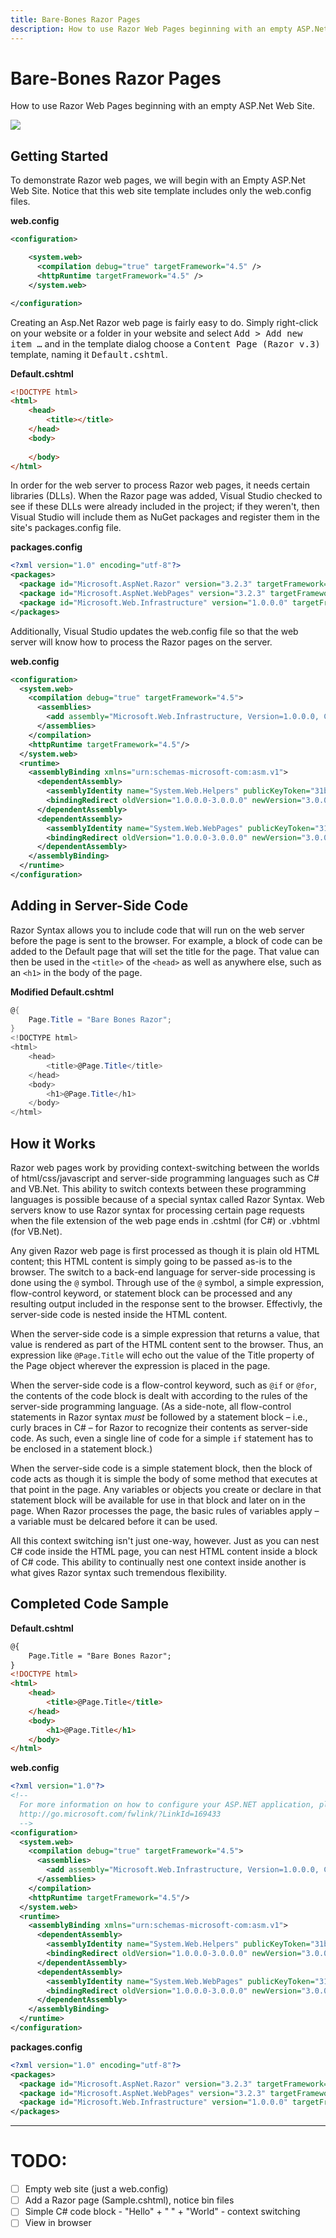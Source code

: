 ```yaml
---
title: Bare-Bones Razor Pages
description: How to use Razor Web Pages beginning with an empty ASP.Net Web Site.
---
```

# Bare-Bones Razor Pages
    
How to use Razor Web Pages beginning with an empty ASP.Net Web Site.

![](images/razor-3-1624296-638x533.jpg)

## Getting Started
    
To demonstrate Razor web pages, we will begin with an Empty ASP.Net Web Site. Notice that this web site template includes only the web.config files.


**web.config**

```xml
<configuration>

    <system.web>
      <compilation debug="true" targetFramework="4.5" />
      <httpRuntime targetFramework="4.5" />
    </system.web>

</configuration>
```

Creating an Asp.Net Razor web page is fairly easy to do. Simply right-click on your website or a folder in your website and select <samp>Add &gt; Add new item &hellip;</samp> and in the template dialog choose a <samp>Content Page (Razor v.3)</samp> template, naming it <samp>Default.cshtml</samp>.

**Default.cshtml**

```html
<!DOCTYPE html>
<html>
    <head>
        <title></title>
    </head>
    <body>
        
    </body>
</html>
```

In order for the web server to process Razor web pages, it needs certain libraries (DLLs). When the Razor page was added, Visual Studio checked to see if these DLLs were already included in the project; if they weren't, then Visual Studio will include them as NuGet packages and register them in the site's packages.config file.

**packages.config**

```xml
<?xml version="1.0" encoding="utf-8"?>
<packages>
  <package id="Microsoft.AspNet.Razor" version="3.2.3" targetFramework="net45" />
  <package id="Microsoft.AspNet.WebPages" version="3.2.3" targetFramework="net45" />
  <package id="Microsoft.Web.Infrastructure" version="1.0.0.0" targetFramework="net45" />
</packages>
```

Additionally, Visual Studio updates the web.config file so that the web server will know how to process the Razor pages on the server.

**web.config**

```xml
<configuration>
  <system.web>
    <compilation debug="true" targetFramework="4.5">
      <assemblies>
        <add assembly="Microsoft.Web.Infrastructure, Version=1.0.0.0, Culture=neutral, PublicKeyToken=31BF3856AD364E35"/>
      </assemblies>
    </compilation>
    <httpRuntime targetFramework="4.5"/>
  </system.web>
  <runtime>
    <assemblyBinding xmlns="urn:schemas-microsoft-com:asm.v1">
      <dependentAssembly>
        <assemblyIdentity name="System.Web.Helpers" publicKeyToken="31bf3856ad364e35"/>
        <bindingRedirect oldVersion="1.0.0.0-3.0.0.0" newVersion="3.0.0.0"/>
      </dependentAssembly>
      <dependentAssembly>
        <assemblyIdentity name="System.Web.WebPages" publicKeyToken="31bf3856ad364e35"/>
        <bindingRedirect oldVersion="1.0.0.0-3.0.0.0" newVersion="3.0.0.0"/>
      </dependentAssembly>
    </assemblyBinding>
  </runtime>
</configuration>
```


## Adding in Server-Side Code

Razor Syntax allows you to include code that will run on the web server before the page is sent to the browser. For example, a block of code can be added to the Default page that will set the title for the page. That value can then be used in the `<title>` of the `<head>` as well as anywhere else, such as an `<h1>` in the body of the page.

**Modified Default.cshtml**

```csharp
@{
    Page.Title = "Bare Bones Razor";
}
<!DOCTYPE html>
<html>
    <head>
        <title>@Page.Title</title>
    </head>
    <body>
        <h1>@Page.Title</h1>
    </body>
</html>
```


## How it Works

Razor web pages work by providing context-switching between the worlds of html/css/javascript and server-side programming languages such as C# and VB.Net. This ability to switch contexts between these programming languages is possible because of a special syntax called Razor Syntax. Web servers know to use Razor syntax for processing certain page requests when the file extension of the web page ends in .cshtml (for C#) or .vbhtml (for VB.Net).


Any given Razor web page is first processed as though it is plain old HTML content; this HTML content is simply going to be passed as-is to the browser. The switch to a back-end language for server-side processing is done using the `@` symbol. Through use of the `@` symbol, a simple expression, flow-control keyword, or statement block can be processed and any resulting output included in the response sent to the browser. Effectivly, the server-side code is nested inside the HTML content.


When the server-side code is a simple expression that returns a value, that value is rendered as part of the HTML content sent to the browser. Thus, an expression like `@Page.Title` will echo out the value of the Title property of the Page object wherever the expression is placed in the page.


When the server-side code is a flow-control keyword, such as `@if` or `@for`, the contents of the code block is dealt with according to the rules of the server-side programming language. (As a side-note, all flow-control statements in Razor syntax *must* be followed by a statement block &ndash; i.e., curly braces in C# &ndash; for Razor to recognize their contents as server-side code. As such, even a single line of code for a simple `if` statement has to be enclosed in a statement block.)


When the server-side code is a simple statement block, then the block of code acts as though it is simple the body of some method that executes at that point in the page. Any variables or objects you create or declare in that statement block will be available for use in that block and later on in the page. When Razor processes the page, the basic rules of variables apply &ndash; a variable must be delcared before it can be used.


All this context switching isn't just one-way, however. Just as you can nest C# code inside the HTML page, you can nest HTML content inside a block of C# code. This ability to continually nest one context inside another is what gives Razor syntax such tremendous flexibility.


## Completed Code Sample


**Default.cshtml**

```html
@{
    Page.Title = "Bare Bones Razor";
}
<!DOCTYPE html>
<html>
    <head>
        <title>@Page.Title</title>
    </head>
    <body>
        <h1>@Page.Title</h1>
    </body>
</html>
```



**web.config**

```xml
<?xml version="1.0"?>
<!--
  For more information on how to configure your ASP.NET application, please visit
  http://go.microsoft.com/fwlink/?LinkId=169433
  -->
<configuration>
  <system.web>
    <compilation debug="true" targetFramework="4.5">
      <assemblies>
        <add assembly="Microsoft.Web.Infrastructure, Version=1.0.0.0, Culture=neutral, PublicKeyToken=31BF3856AD364E35"/>
      </assemblies>
    </compilation>
    <httpRuntime targetFramework="4.5"/>
  </system.web>
  <runtime>
    <assemblyBinding xmlns="urn:schemas-microsoft-com:asm.v1">
      <dependentAssembly>
        <assemblyIdentity name="System.Web.Helpers" publicKeyToken="31bf3856ad364e35"/>
        <bindingRedirect oldVersion="1.0.0.0-3.0.0.0" newVersion="3.0.0.0"/>
      </dependentAssembly>
      <dependentAssembly>
        <assemblyIdentity name="System.Web.WebPages" publicKeyToken="31bf3856ad364e35"/>
        <bindingRedirect oldVersion="1.0.0.0-3.0.0.0" newVersion="3.0.0.0"/>
      </dependentAssembly>
    </assemblyBinding>
  </runtime>
</configuration>
```



**packages.config**

```xml
<?xml version="1.0" encoding="utf-8"?>
<packages>
  <package id="Microsoft.AspNet.Razor" version="3.2.3" targetFramework="net45" />
  <package id="Microsoft.AspNet.WebPages" version="3.2.3" targetFramework="net45" />
  <package id="Microsoft.Web.Infrastructure" version="1.0.0.0" targetFramework="net45" />
</packages>
```

----

# TODO:

- [ ] Empty web site (just a web.config)
- [ ] Add a Razor page (Sample.cshtml), notice bin files
- [ ] Simple C# code block - "Hello" + " " + "World" - context switching
- [ ] View in browser
